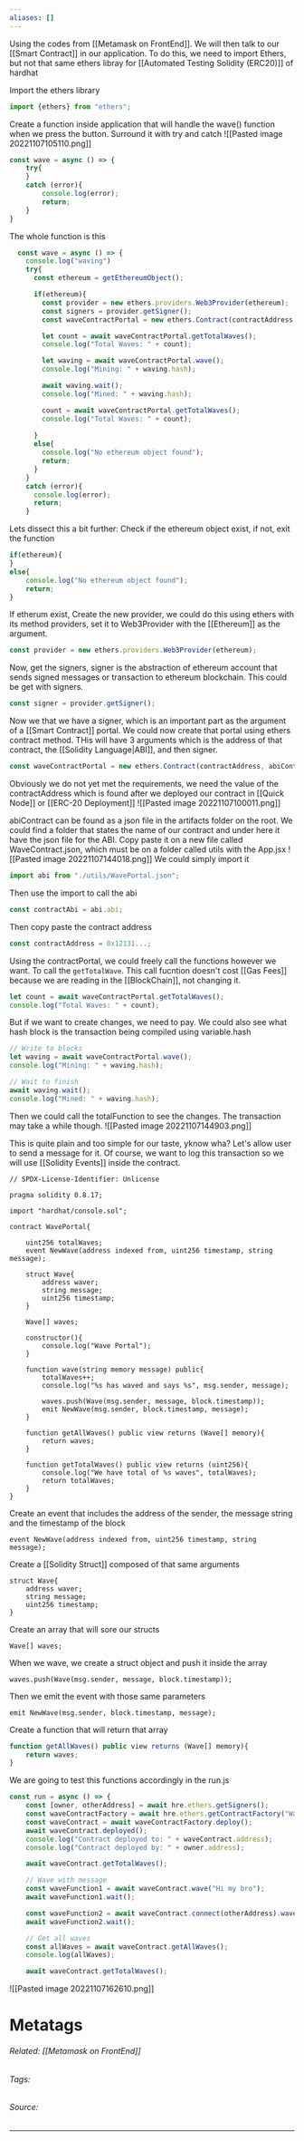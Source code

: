 ```yaml
---
aliases: []
---
```

Using the codes from [[Metamask on FrontEnd]]. We will then talk to our [[Smart Contract]] in our application. To do this, we need to import Ethers, but not that same ethers libray for [[Automated Testing Solidity (ERC20)]] of hardhat

Import the ethers library
```js
import {ethers} from "ethers";
```

Create a function inside application that will handle the wave() function when we press the button. Surround it with try and catch
![[Pasted image 20221107105110.png]]

```js
const wave = async () => {
	try{
	}
	catch (error){
		console.log(error);
		return;
	}
}
```

The whole function is this
```js
  const wave = async () => {
    console.log("waving")
    try{
      const ethereum = getEthereumObject();

      if(ethereum){
        const provider = new ethers.providers.Web3Provider(ethereum);
        const signers = provider.getSigner();
        const waveContractPortal = new ethers.Contract(contractAddress, contractAbi, signers);

        let count = await waveContractPortal.getTotalWaves();
        console.log("Total Waves: " + count);

        let waving = await waveContractPortal.wave();
        console.log("Mining: " + waving.hash);

        await waving.wait();
        console.log("Mined: " + waving.hash);

        count = await waveContractPortal.getTotalWaves();
        console.log("Total Waves: " + count);
        
      }
      else{
        console.log("No ethereum object found");
        return;
      }
    }
    catch (error){
      console.log(error);
      return;
    }
```

Lets dissect this a bit further:
Check if the ethereum object exist, if not, exit the function
```js
if(ethereum){
}
else{
	console.log("No ethereum object found");
	return;
}
```

If etherum exist, Create the new provider, we could do this using ethers with its method providers, set it to Web3Provider with the [[Ethereum]] as the argument.
```js
const provider = new ethers.providers.Web3Provider(ethereum);
```

Now, get the signers, signer is the abstraction of ethereum account that sends signed messages or transaction to ethereum blockchain. This could be get with signers.
```js
const signer = provider.getSigner();
```

Now we that we have a signer, which is an important part as the argument of a [[Smart Contract]] portal. We could now create that portal using ethers contract method. THis will have 3 arguments which is the address of that contract, the [[Solidity Language|ABI]], and then signer. 
```js
const waveContractPortal = new ethers.Contract(contractAddress, abiContract, signer);
```

Obviously we do not yet met the requirements, we need the value of the contractAddress which is found after we deployed our contract in [[Quick Node]] or [[ERC-20 Deployment]]
![[Pasted image 20221107100011.png]]

abiContract can be found as a json file in the artifacts folder on the root. We could find a folder that states the name of our contract and under here it have the json file for the ABI. Copy paste it on a new file called WaveContract.json, which must be on a folder called utils with the App.jsx
![[Pasted image 20221107144018.png]]
We could simply import it
```js
import abi from "./utils/WavePortal.json";
```

Then use the import to call the abi
```js
const contractAbi = abi.abi;
```

Then copy paste the contract address
```js
const contractAddress = 0x12131...;
```

Using the contractPortal, we could freely call the functions however we want. To call the `getTotalWave`. This call fucntion doesn't cost [[Gas Fees]] because we are reading in the [[BlockChain]], not changing it. 
```js
let count = await waveContractPortal.getTotalWaves();
console.log("Total Waves: " + count);
```

But if we want to create changes, we need to pay. We could also see what hash block is the transaction being compiled using variable.hash
```js
// Write to blocks
let waving = await waveContractPortal.wave();
console.log("Mining: " + waving.hash);

// Wait to finish
await waving.wait();
console.log("Mined: " + waving.hash);
```

Then we could call the totalFunction to see the changes. The transaction may take a while though.
![[Pasted image 20221107144903.png]]


This is quite plain and too simple for our taste, yknow wha? Let's allow user to send a message for it. Of course, we want to log this transaction so we will use [[Solidity Events]] inside the contract.

```solidity
// SPDX-License-Identifier: Unlicense

pragma solidity 0.8.17;

import "hardhat/console.sol";

contract WavePortal{

    uint256 totalWaves;
    event NewWave(address indexed from, uint256 timestamp, string message);

    struct Wave{
        address waver;
        string message;
        uint256 timestamp;
    }

    Wave[] waves;

    constructor(){
        console.log("Wave Portal");
    }

    function wave(string memory message) public{
        totalWaves++;
        console.log("%s has waved and says %s", msg.sender, message);

        waves.push(Wave(msg.sender, message, block.timestamp));
        emit NewWave(msg.sender, block.timestamp, message);
    }

    function getAllWaves() public view returns (Wave[] memory){
        return waves;
    }

    function getTotalWaves() public view returns (uint256){
        console.log("We have total of %s waves", totalWaves);
        return totalWaves;
    }
}
```

Create an event that includes the address of the sender, the message string and the timestamp of the block
```solidity
event NewWave(address indexed from, uint256 timestamp, string message);
```

Create a [[Solidity Struct]] composed of that same arguments
```solidity
struct Wave{
	address waver;
	string message;
	uint256 timestamp;
}
```

Create an array that will sore our structs
```soldity
Wave[] waves;
```

When we wave, we create a struct object and push it inside the array
```solidity
waves.push(Wave(msg.sender, message, block.timestamp));
```

Then we emit the event with those same parameters
```solidity
emit NewWave(msg.sender, block.timestamp, message);
```

Create a function that will return that array
```js
function getAllWaves() public view returns (Wave[] memory){
	return waves;
}
```

We are going to test this functions accordingly in the run.js
```js
const run = async () => {
    const [owner, otherAddress] = await hre.ethers.getSigners();
    const waveContractFactory = await hre.ethers.getContractFactory("WavePortal");
    const waveContract = await waveContractFactory.deploy();
    await waveContract.deployed();
    console.log("Contract deployed to: " + waveContract.address);
    console.log("Contract deployed by: " + owner.address);

    await waveContract.getTotalWaves();

	// Wave with message
    const waveFunction1 = await waveContract.wave("Hi my bro");
    await waveFunction1.wait();

    const waveFunction2 = await waveContract.connect(otherAddress).wave("Sup, how's going?");
    await waveFunction2.wait();

	// Get all waves
    const allWaves = await waveContract.getAllWaves();
    console.log(allWaves);

    await waveContract.getTotalWaves();

```

![[Pasted image 20221107162610.png]]



# Metatags
###### Related: [[Metamask on FrontEnd]]
###### Tags: 
###### Source: 

---